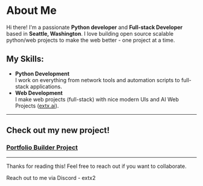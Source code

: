 # About Me

Hi there! I'm a passionate **Python developer** and **Full-stack Developer** based in **Seattle, Washington**. I love building open source scalable python/web projects to make the web better - one project at a time.

## My Skills:

- **Python Development**  
  I work on everything from network tools and automation scripts to full-stack applications.
- **Web Development**  
  I make web projects (full-stack) with nice modern UIs and AI Web Projects ([extx.ai](https://github.com/fwextx/extx.ai)).

---
## Check out my new project!
### [Portfolio Builder Project](https://github.com/fwextx/PortfolioBuilder)

---

Thanks for reading this! Feel free to reach out if you want to collaborate.


Reach out to me via Discord - extx2


